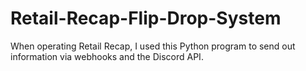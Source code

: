 # Retail-Recap-Flip-Drop-System
When operating Retail Recap, I used this Python program to send out information via webhooks and the Discord API.
